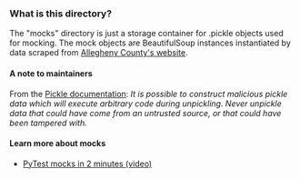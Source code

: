 ### What is this directory?
The "mocks" directory is just a storage container for .pickle objects used for mocking.
The mock objects are BeautifulSoup instances instantiated by data scraped from [Allegheny County's website](http://www2.alleghenycounty.us/RealEstate/).

#### A note to maintainers
From the [Pickle documentation](https://docs.python.org/3/library/pickle.html): *It is possible to construct malicious pickle data which will execute arbitrary code during unpickling. Never unpickle data that could have come from an untrusted source, or that could have been tampered with.*

#### Learn more about mocks
* [PyTest mocks in 2 minutes (video)](https://www.youtube.com/watch?v=ClAdw7ZJf5E&list=PLJsmaNFr5mNqSeuNepT3IaMrgzRMm9lQR&index=5)
